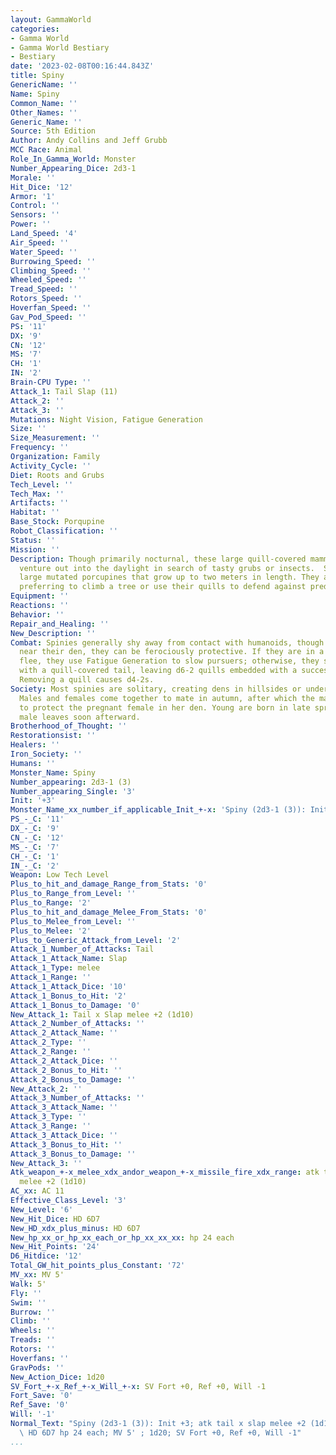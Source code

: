 ```yaml
---
layout: GammaWorld
categories:
- Gamma World
- Gamma World Bestiary
- Bestiary
date: '2023-02-08T00:16:44.843Z'
title: Spiny
GenericName: ''
Name: Spiny
Common_Name: ''
Other_Names: ''
Generic_Name: ''
Source: 5th Edition
Author: Andy Collins and Jeff Grubb
MCC Race: Animal
Role_In_Gamma_World: Monster
Number_Appearing_Dice: 2d3-1
Morale: ''
Hit_Dice: '12'
Armor: '1'
Control: ''
Sensors: ''
Power: ''
Land_Speed: '4'
Air_Speed: ''
Water_Speed: ''
Burrowing_Speed: ''
Climbing_Speed: ''
Wheeled_Speed: ''
Tread_Speed: ''
Rotors_Speed: ''
Hoverfan_Speed: ''
Gav_Pod_Speed: ''
PS: '11'
DX: '9'
CN: '12'
MS: '7'
CH: '1'
IN: '2'
Brain-CPU Type: ''
Attack_1: Tail Slap (11)
Attack_2: ''
Attack_3: ''
Mutations: Night Vision, Fatigue Generation
Size: ''
Size_Measurement: ''
Frequency: ''
Organization: Family
Activity_Cycle: ''
Diet: Roots and Grubs
Tech_Level: ''
Tech_Max: ''
Artifacts: ''
Habitat: ''
Base_Stock: Porqupine
Robot_Classification: ''
Status: ''
Mission: ''
Description: Though primarily nocturnal, these large quill-covered mammals occasionally
  venture out into the daylight in search of tasty grubs or insects.  Spinies are
  large mutated porcupines that grow up to two meters in length. They are slow-moving,
  preferring to climb a tree or use their quills to defend against predators.
Equipment: ''
Reactions: ''
Behavior: ''
Repair_and_Healing: ''
New_Description: ''
Combat: Spinies generally shy away from contact with humanoids, though if encountered
  near their den, they can be ferociously protective. If they are in a position to
  flee, they use Fatigue Generation to slow pursuers; otherwise, they slap opponents
  with a quill-covered tail, leaving d6-2 quills embedded with a successful attack.
  Removing a quill causes d4-2s.
Society: Most spinies are solitary, creating dens in hillsides or under fallen trees.
  Males and females come together to mate in autumn, after which the male remains
  to protect the pregnant female in her den. Young are born in late spring and the
  male leaves soon afterward.
Brotherhood_of_Thought: ''
Restorationsist: ''
Healers: ''
Iron_Society: ''
Humans: ''
Monster_Name: Spiny
Number_appearing: 2d3-1 (3)
Number_appearing_Single: '3'
Init: '+3'
Monster_Name_xx_number_if_applicable_Init_+-x: 'Spiny (2d3-1 (3)): Init +3'
PS_-_C: '11'
DX_-_C: '9'
CN_-_C: '12'
MS_-_C: '7'
CH_-_C: '1'
IN_-_C: '2'
Weapon: Low Tech Level
Plus_to_hit_and_damage_Range_from_Stats: '0'
Plus_to_Range_from_Level: ''
Plus_to_Range: '2'
Plus_to_hit_and_damage_Melee_From_Stats: '0'
Plus_to_Melee_from_Level: ''
Plus_to_Melee: '2'
Plus_to_Generic_Attack_from_Level: '2'
Attack_1_Number_of_Attacks: Tail
Attack_1_Attack_Name: Slap
Attack_1_Type: melee
Attack_1_Range: ''
Attack_1_Attack_Dice: '10'
Attack_1_Bonus_to_Hit: '2'
Attack_1_Bonus_to_Damage: '0'
New_Attack_1: Tail x Slap melee +2 (1d10)
Attack_2_Number_of_Attacks: ''
Attack_2_Attack_Name: ''
Attack_2_Type: ''
Attack_2_Range: ''
Attack_2_Attack_Dice: ''
Attack_2_Bonus_to_Hit: ''
Attack_2_Bonus_to_Damage: ''
New_Attack_2: ''
Attack_3_Number_of_Attacks: ''
Attack_3_Attack_Name: ''
Attack_3_Type: ''
Attack_3_Range: ''
Attack_3_Attack_Dice: ''
Attack_3_Bonus_to_Hit: ''
Attack_3_Bonus_to_Damage: ''
New_Attack_3: ''
Atk_weapon_+-x_melee_xdx_andor_weapon_+-x_missile_fire_xdx_range: atk tail x slap
  melee +2 (1d10)
AC_xx: AC 11
Effective_Class_Level: '3'
New_Level: '6'
New_Hit_Dice: HD 6D7
New_HD_xdx_plus_minus: HD 6D7
New_hp_xx_or_hp_xx_each_or_hp_xx_xx_xx: hp 24 each
New_Hit_Points: '24'
D6_Hitdice: '12'
Total_GW_hit_points_plus_Constant: '72'
MV_xx: MV 5'
Walk: 5'
Fly: ''
Swim: ''
Burrow: ''
Climb: ''
Wheels: ''
Treads: ''
Rotors: ''
Hoverfans: ''
GravPods: ''
New_Action_Dice: 1d20
SV_Fort_+-x_Ref_+-x_Will_+-x: SV Fort +0, Ref +0, Will -1
Fort_Save: '0'
Ref_Save: '0'
Will: '-1'
Normal_Text: "Spiny (2d3-1 (3)): Init +3; atk tail x slap melee +2 (1d10); AC 11;\
  \ HD 6D7 hp 24 each; MV 5' ; 1d20; SV Fort +0, Ref +0, Will -1"
...
```

